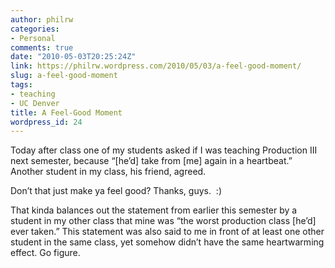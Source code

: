```yaml
---
author: philrw
categories:
- Personal
comments: true
date: "2010-05-03T20:25:24Z"
link: https://philrw.wordpress.com/2010/05/03/a-feel-good-moment/
slug: a-feel-good-moment
tags:
- teaching
- UC Denver
title: A Feel-Good Moment
wordpress_id: 24
---
```


Today after class one of my students asked if I was teaching Production III next semester, because “[he’d] take from [me] again in a heartbeat.” Another student in my class, his friend, agreed.

Don’t that just make ya feel good? Thanks, guys.  :)

That kinda balances out the statement from earlier this semester by a student in my other class that mine was “the worst production class [he’d] ever taken.” This statement was also said to me in front of at least one other student in the same class, yet somehow didn’t have the same heartwarming effect. Go figure.
